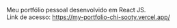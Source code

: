   Meu portfólio pessoal desenvolvido em React JS. <br>
  Link de acesso: https://my-portfolio-chi-sooty.vercel.app/
